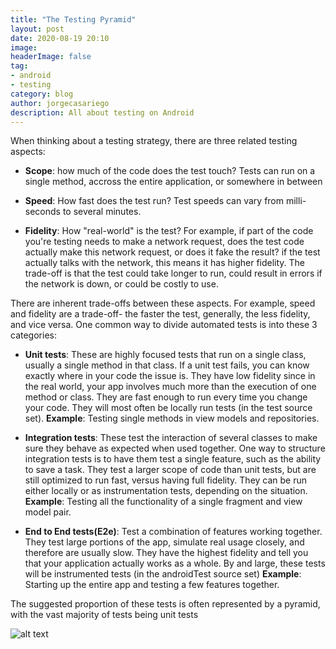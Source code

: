 ```yaml
---
title: "The Testing Pyramid"
layout: post
date: 2020-08-19 20:10
image: 
headerImage: false
tag:
- android
- testing
category: blog
author: jorgecasariego
description: All about testing on Android
---
```


When thinking about a testing strategy, there are three related testing aspects:

- **Scope**: how much of the code does the test touch? Tests can run on a single method, accross the entire application, or somewhere in between

- **Speed**: How fast does the test run? Test speeds can vary from milli-seconds to several minutes.

- **Fidelity**: How "real-world" is the test? For example, if part of the code you're testing needs to make a network request, does the test code actually make this network request, or does it fake the result? if the test actually talks with the network, this means it has higher fidelity. The trade-off is that the test could take longer to run, could result in errors if the network is down, or could be costly to use.

There are inherent trade-offs between these aspects. For example, speed and fidelity are a trade-off- the faster the test, generally, the less fidelity, and vice versa. One common way to divide automated tests is into these 3 categories:

- **Unit tests**: These are highly focused tests that run on a single class, usually a single method in that class. If a unit test fails, you can know exactly where in your code the issue is. They have low fidelity since in the real world, your app involves much more than the execution of one method or class. They are fast enough to run every time you change your code. They will most often be locally run tests (in the test source set). **Example**: Testing single methods in view models and repositories.

- **Integration tests**: These test the interaction of several classes to make sure they behave as expected when used together. One way to structure integration tests is to have them test a single feature, such as the ability to save a task. They test a larger scope of code than unit tests, but are still optimized to run fast, versus having full fidelity. They can be run either locally or as instrumentation tests, depending on the situation. **Example**: Testing all the functionality of a single fragment and view model pair.

- **End to End tests(E2e)**: Test a combination of features working together. They test large portions of the app, simulate real usage closely, and therefore are usually slow. They have the highest fidelity and tell you that your application actually works as a whole. By and large, these tests will be instrumented tests (in the androidTest source set) 
**Example**: Starting up the entire app and testing a few features together.


The suggested proportion of these tests is often represented by a pyramid, with the vast majority of tests being unit tests

![alt text](https://codelabs.developers.google.com/codelabs/advanced-android-kotlin-training-testing-test-doubles/img/ed5e6485d179c1b9.png 
"Figure 1. Testing Pyramid")

